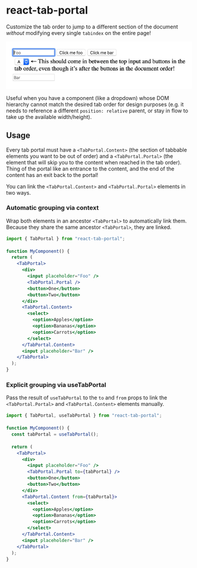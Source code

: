 # react-tab-portal

Customize the tab order to jump to a different section of the document _without_
modifying every single `tabindex` on the entire page!

![Demo](./demo.gif)

Useful when you have a component (like a dropdown) whose DOM hierarchy cannot match
the desired tab order for design purposes (e.g. it needs to reference a different `position: relative` parent, or stay in flow to take up the available width/height).

## Usage

Every tab portal must have a `<TabPortal.Content>` (the section of tabbable
elements you want to be out of order) and a `<TabPortal.Portal>` (the element
that will skip you to the content when reached in the tab order). Thing of the
portal like an entrance to the content, and the end of the content has an exit
back to the portal!

You can link the `<TabPortal.Content>` and `<TabPortal.Portal>` elements in
two ways.

### Automatic grouping via context

Wrap both elements in an ancestor `<TabPortal>` to automatically link them.
Because they share the same ancestor `<TabPortal>`, they are linked.

```jsx
import { TabPortal } from "react-tab-portal";

function MyComponent() {
  return (
    <TabPortal>
      <div>
        <input placeholder="Foo" />
        <TabPortal.Portal />
        <button>One</button>
        <button>Two</button>
      </div>
      <TabPortal.Content>
        <select>
          <option>Apples</option>
          <option>Bananas</option>
          <option>Carrots</option>
        </select>
      </TabPortal.Content>
      <input placeholder="Bar" />
    </TabPortal>
  );
}
```

### Explicit grouping via useTabPortal

Pass the result of `useTabPortal` to the `to` and `from` props to link the
`<TabPortal.Portal>` and `<TabPortal.Content>` elements manually.

```jsx
import { TabPortal, useTabPortal } from "react-tab-portal";

function MyComponent() {
  const tabPortal = useTabPortal();

  return (
    <TabPortal>
      <div>
        <input placeholder="Foo" />
        <TabPortal.Portal to={tabPortal} />
        <button>One</button>
        <button>Two</button>
      </div>
      <TabPortal.Content from={tabPortal}>
        <select>
          <option>Apples</option>
          <option>Bananas</option>
          <option>Carrots</option>
        </select>
      </TabPortal.Content>
      <input placeholder="Bar" />
    </TabPortal>
  );
}
```
